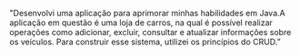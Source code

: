 "Desenvolvi uma aplicação para aprimorar minhas habilidades em Java.A aplicação em questão é uma loja de carros, na qual é possível realizar operações como adicionar, excluir, consultar e atualizar informações sobre os veículos. Para construir esse sistema, utilizei os princípios do CRUD.”
